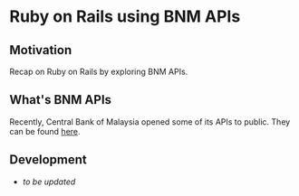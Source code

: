 # Ruby on Rails using BNM APIs

## Motivation
Recap on Ruby on Rails by exploring BNM APIs.

## What's BNM APIs
Recently, Central Bank of Malaysia opened some of its APIs to public.
They can be found [here](https://api.bnm.gov.my/portal).

## Development
- _to be updated_

